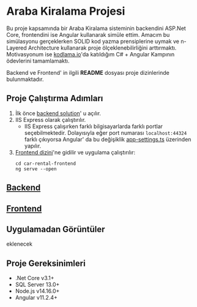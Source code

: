 # Araba Kiralama Projesi

Bu proje kapsamında bir Araba Kiralama sisteminin backendini ASP.Net Core, frontendini ise Angular kullanarak simüle ettim. Amacım bu simülasyonu gerçeklerken SOLID kod yazma prensiplerine uymak ve n-Layered Architecture kullanarak proje ölçeklenebilirliğini arttırmaktı. Motivasyonum ise [kodlama.io](https://www.kodlama.io/)'da katıldığım C# + Angular Kampının ödevlerini tamamlamaktı. 

Backend ve Frontend' in ilgili **README** dosyası proje dizinlerinde bulunmaktadır.

## Proje Çalıştırma Adımları

1. İlk önce [backend solution](https://github.com/poyrazaktas/YazilimGelistiriciKampi/blob/master/CarRentalProject/CarRental.sln)' u açılır.
2. IIS Express olarak çalıştırılır. 
   - IIS Express çalışırken farklı bilgisayarlarda farklı portlar seçebilmektedir. Dolayısıyla eğer port numarası `localhost:44324` farklı çıkıyorsa Angular' da bu değişiklik [app-settings.ts](https://github.com/poyrazaktas/YazilimGelistiriciKampi/tree/master/car-rental-frontend/src/app/app-settings.ts) üzerinden yapılır.
3. [Frontend dizini](https://github.com/poyrazaktas/YazilimGelistiriciKampi/tree/master/car-rental-frontend)'ne gidilir ve uygulama çalıştırılır:
   ```
   cd car-rental-frontend
   ng serve --open
   ```

## [Backend](https://github.com/poyrazaktas/YazilimGelistiriciKampi/tree/master/CarRentalProject)
## [Frontend](https://github.com/poyrazaktas/YazilimGelistiriciKampi/tree/master/car-rental-frontend)


## Uygulamadan Görüntüler

eklenecek

## Proje Gereksinimleri

- .Net Core v3.1+
- SQL Server 13.0+
- Node.js v14.16.0+
- Angular v11.2.4+


